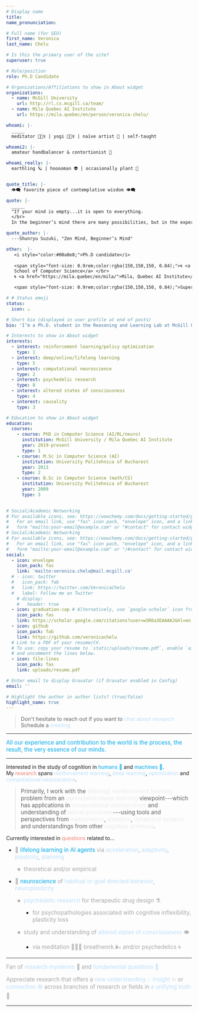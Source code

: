 ```yaml
---
# Display name
title: 
name_pronunciation: 

# Full name (for SEO)
first_name: Veronica
last_name: Chelu

# Is this the primary user of the site?
superuser: true

# Role/position
role: Ph.D Candidate 

# Organizations/Affiliations to show in About widget
organizations:
  - name: McGill University 
    url: http://rl.cs.mcgill.ca/team/
  - name: Mila Quebec AI Institute
    url: https://mila.quebec/en/person/veronica-chelu/

whoami: |-
  _____
  meditator 🧘🏽‍♀️ | yogi 🤸🏽‍♀️ | naïve artist 🎨 | self-taught

whoami2: |-
  amateur handbalancer & contortionist 🎪

whoami_really: |-
  earthling 🪐 | hooooman 👽 | occasionally plant 🌱


quote_title: |-
  👁️‍🗨️ favorite piece of contemplative wisdom 👁️‍🗨️

quote: |-
  _____
  "If your mind is empty...it is open to everything.
  </br>
  In the beginner’s mind there are many possibilities, but in the expert’s mind there are few."

quote_author: |-
  ---Shunryu Suzuki, "Zen Mind, Beginner’s Mind"

other:  |-
   <i style="color:#00a8e8;">Ph.D candidate</i>
   
   <span style="font-size: 0.9rem;color:rgba(150,150,150, 0.84);">🌀 <a href="https://rl.cs.mcgill.ca/">Reasoning and Learning Lab</a>,</br>  <a href="https://www.cs.mcgill.ca/">McGill University,
   School of Computer Science</a> </br>
   🌀 <a href="https://mila.quebec/en/mila/">Mila, Quebec AI Institute</a></span>

   <span style="font-size: 0.9rem;color:rgba(150,150,150, 0.84);">Supervised by <a href="https://cs.mcgill.ca/~dprecup/">Doina Precup</a>. </span>

# # Status emoji
status:
  icon: ☕️

# Short bio (displayed in user profile at end of posts)
bio: 'I’m a Ph.D. student in the Reasoning and Learning Lab at McGill University and Mila, Montreal.' 

# Interests to show in About widget
interests: 
  - interest: reinforcement learning/policy optimization
    type: 1
  - interest: deep/online/lifelong learning
    type: 5
  - interest: computational neuroscience
    type: 2
  - interest: psychedelic research
    type: 8
  - interest: altered states of consciousness
    type: 4
  - interest: causality
    type: 3

# Education to show in About widget
education:
  courses:
    - course: PhD in Computer Science (AI/RL/neuro)
      institution: McGill University / Mila Quebec AI Institute
      year: 2019-present
      type: 1
    - course: M.Sc in Computer Science (AI)
      institution: University Politehnica of Bucharest
      year: 2013
      type: 2
    - course: B.Sc in Computer Science (math/CS)
      institution: University Politehnica of Bucharest
      year: 2009
      type: 3
 

# Social/Academic Networking
# For available icons, see: https://wowchemy.com/docs/getting-started/page-builder/#icons
#   For an email link, use "fas" icon pack, "envelope" icon, and a link in the
#   form "mailto:your-email@example.com" or "#contact" for contact widget.
# Social/Academic Networking
# For available icons, see: https://wowchemy.com/docs/getting-started/page-builder/#icons
#   For an email link, use "fas" icon pack, "envelope" icon, and a link in the
#   form "mailto:your-email@example.com" or "/#contact" for contact widget.
social:
  - icon: envelope
    icon_pack: fas
    link: 'mailto:veronica.chelu@mail.mcgill.ca'
  # - icon: twitter
  #   icon_pack: fab
  #   link: https://twitter.com/VeronicaChelu
  #   label: Follow me on Twitter
    # display:
    #   header: true
  - icon: graduation-cap # Alternatively, use `google-scholar` icon from `ai` icon pack
    icon_pack: fas
    link: https://scholar.google.com/citations?user=wSR6a3EAAAAJ&hl=en
  - icon: github
    icon_pack: fab
    link: https://github.com/veronicachelu
  # Link to a PDF of your resume/CV.
  # To use: copy your resume to `static/uploads/resume.pdf`, enable `ai` icons in `params.yaml`,
  # and uncomment the lines below.
  - icon: file-lines
    icon_pack: fas
    link: uploads/resume.pdf

# Enter email to display Gravatar (if Gravatar enabled in Config)
email: ''

# Highlight the author in author lists? (true/false)
highlight_name: true
---
```

><span style="font-size: 0.9rem;">Don't hesitate to reach out if you want to <span style="color:#bbdefb;">chat about research   </span>
<i class="fas fa-angle-double-right" style="color: #00a8e8;"></i> <i class="fas fa-angle-double-right" style="color: #00a8e8;"></i> <i class="fas fa-angle-double-right" style="color: #00a8e8;"></i>    Schedule a <span style="color:#bbdefb;">meeting</span> <a href="https://calendly.com/veronica-chelu" style="text-decoration: none"><i class="fas fa-thin fa-calendar-days" style="color: #00a8e8;"></i></a></span>
_________________________________________________________________

<span style="font-size: 0.95rem;"><i class="fas fa-angle-right" style="color: #1600F8!IMPORTANT;"></i><i class="fas fa-angle-right" style="color: #1600F8!IMPORTANT;"></i><i class="fas fa-angle-right" style="color: #1600F8!IMPORTANT;"></i><span style="color:#00a8e8;"> All our experience and contribution to the world is the process, the result, the very essence of our minds.</span><i class="fas fa-angle-left" style="color: #1600F8;"></i><i class="fas fa-angle-left" style="color: #1600F8;"></i><i class="fas fa-angle-left" style="color: #1600F8;"></i></span>
_________________________________________________________________
<!-- I focuses on <span style="color:#bbdefb;">designing algorithms</span> that <span style="color:#bbdefb;">learn</span> from <span style="color:#bbdefb;">trial-and-error</span> <span style="color:#bbdefb;">interactive experience</span> with an <span style="color:#bbdefb;">environment</span> by leveraging <span style="color:#bbdefb;">internal representations</span> to <span style="color:#bbdefb;">plan, act and adapt</span> with efficiency. -->
Interested in the study of cognition in <span style="color:#00a8e8;">humans 🧠</span> and <span style="color:#00a8e8;">machines 🤖</span>. 
</br>
My <span style="color:#EF8371;">research</span> spans <span style="color:#bbdefb;">reinforcement learning</span>, <span style="color:#bbdefb;">deep learning</span>, <span style="color:#bbdefb;">optimization</span> and <span style="color:#bbdefb;">computational neuroscience</span>.</span>

><span style="font-size: 0.95rem;">Primarily, I work with the <span style="color:rgb(230,230,230, 0.84);"> (lifelong) reinforcement learning </span> problem from an <span style="color:rgb(230,230,230, 0.84);">optimization/deep-learning</span> viewpoint---which has applications in <span style="color:rgb(230,230,230, 0.84);">computational neuroscience</span> and understanding of <span style="color:rgb(230,230,230, 0.84);">neural processes</span>---using tools and perspectives from <span style="color:rgb(230,230,230, 0.84);">mathematics</span>, <span style="color:rgb(230,230,230, 0.84);">statistics</span>, <span style="color:rgb(230,230,230, 0.84);">dynamical systems</span> and understandings from other <span style="color:rgb(230,230,230, 0.84);">cognitive sciences</span>.</span>


Currently interested in <span style="color:#EF8371;">questions</span> related to...

  * <span style="font-size: 0.95rem;color:rgba(150,150,150, 0.84);"> 🤖 <span style="color:#00a8e8;">lifelong learning in  AI agents</span> via <span style="color:#bbdefb;">acceleration</span>, <span style="color:#bbdefb;">adaptivity</span>, <span style="color:#bbdefb;">plasticity</span>, <span style="color:#bbdefb;">planning</span></span>

    * <span style="font-size: 0.95rem;color:rgba(150,150,150, 0.84);">theoretical and/or empirical </span>

  * <span style="font-size: 0.95rem;color:rgba(150,150,150, 0.84);">🧠 <span style="color:#00a8e8;">neuroscience</span> of <span style="color:#bbdefb;">habitual or goal directed behavior</span>, <span style="color:#bbdefb;">neuroplasticity</span></span>

    * <span style="font-size: 0.95rem;color:rgba(150,150,150, 0.84);"><span style="color:#bbdefb;">psychedelic research</span> for therapeutic drug design ⚗️ </span>
      * <span style="font-size: 0.95rem;color:rgba(150,150,150, 0.84);">for psychopathologies associated with cognitive inflexibility, plasticity loss</span>

    * <span style="font-size: 0.95rem;color:rgba(150,150,150, 0.84);">study and understanding of <span style="color:#bbdefb;">altered states of consciousness</span> 👁️ </span>
      * <span style="font-size: 0.95rem;color:rgba(150,150,150, 0.84);">via meditation 🧘🏼‍♀️ breathwork 🌬️ and/or psychedelics 🌀</span>

_________________________________________________________________
<span style="font-size: 0.95rem;color:rgba(150,150,150, 0.84);">
Fan of <span style="color:#bbdefb;">research mysteries</span> 🔮 and <span style="color:#bbdefb;">fundamental questions 🦄</span>

<span style="font-size: 0.95rem;color:rgba(150,150,150, 0.84);">Appreciate research that offers a <span style="color:#bbdefb;">new understanding 💡</span> <span style="color:#bbdefb;">insight</span> ✨ or <span style="color:#bbdefb;">connection 🕸️ </span> across branches of research or fields in <span style="color:#bbdefb;">a unifying truth</span> 🤯</span>


_________________________________________________________________


<!-- {style="text-align: justify;"} -->
